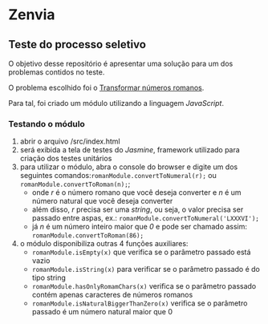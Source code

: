 # Zenvia
## Teste do processo seletivo

O objetivo desse repositório é apresentar uma solução para um dos problemas contidos no teste.

O problema escolhido foi o [Transformar números romanos](http://codingdojo.org/kata/RomanNumerals/).

Para tal, foi criado um módulo utilizando a linguagem _JavaScript_.

### Testando o módulo
1. abrir o arquivo /src/index.html
2. será exibida a tela de testes do _Jasmine_, framework utilizado para criação dos testes unitários
3. para utilizar o módulo, abra o console do browser e digite um dos seguintes comandos:`romanModule.convertToNumeral(r);` ou `romanModule.convertToRoman(n);`;
    * onde _r_ é o número romano que você deseja converter e _n_ é um número natural que você deseja converter
    * além disso, _r_ precisa ser uma _string_, ou seja, o valor precisa ser passado entre aspas, ex.: `romanModule.convertToNumeral('LXXXVI');`
    * já _n_ é um número inteiro maior que _0_ e pode ser chamado assim: `romanModule.convertToRoman(86);`
4. o módulo disponibiliza outras 4 funções auxiliares:
    * `romanModule.isEmpty(x)` que verifica se o parâmetro passado está vazio
    * `romanModule.isString(x)` para verificar se o parâmetro passado é do tipo string
    * `romanModule.hasOnlyRomamChars(x)` verifica se o parâmetro passado contém apenas caracteres de números romanos
    * `romanModule.isNaturalBiggerThanZero(x)` verifica se o parâmetro passado é um número natural maior que 0

